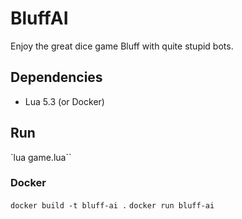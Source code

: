 # BluffAI

Enjoy the great dice game Bluff with quite stupid bots.

## Dependencies
- Lua 5.3 (or Docker)

## Run
`lua game.lua``

### Docker
`docker build -t bluff-ai .`
`docker run bluff-ai`
